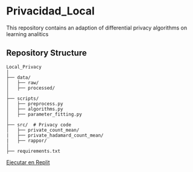 # Privacidad_Local
This repository contains an adaption of differential privacy algorithms on learning analitics

## Repository Structure
```
Local_Privacy
│
├── data/                
│   ├── raw/             
│   ├── processed/       
│
├── scripts/             
│   ├── preprocess.py    
│   ├── algorithms.py    
│   ├── parameter_fitting.py    
│
├── src/  # Privacy code
│   ├── private_count_mean/   
|   ├── private_hadamard_count_mean/
|   ├── rappor/
│
├── requirements.txt     
```
[Ejecutar en Replit](https://replit.com/@MartaJones/LocalPrivacy?embed=true&output=1)
